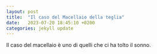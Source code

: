 ```yaml
---
layout: post
title:  "Il caso del Macellaio della teglia"
date:   2023-07-20 18:45:10 +0200
categories: jekyll update
---
```

Il caso del macellaio è uno di quelli che ci ha tolto il sonno.